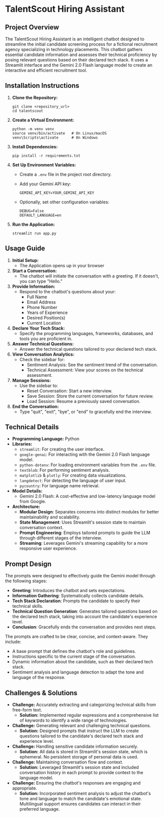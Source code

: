 # TalentScout Hiring Assistant

## Project Overview

The TalentScout Hiring Assistant is an intelligent chatbot designed to streamline the initial candidate screening process for a fictional recruitment agency specializing in technology placements. This chatbot gathers essential candidate information and assesses their technical proficiency by posing relevant questions based on their declared tech stack. It uses a Streamlit interface and the Gemini 2.0 Flash language model to create an interactive and efficient recruitment tool.

## Installation Instructions

1.  **Clone the Repository:**

    ```
    git clone <repository_url>
    cd talentscout
    ```
2.  **Create a Virtual Environment:**

    ```
    python -m venv venv
    source venv/bin/activate   # On Linux/macOS
    venv\Scripts\activate      # On Windows
    ```
3.  **Install Dependencies:**

    ```
    pip install -r requirements.txt
    ```
4.  **Set Up Environment Variables:**

    *   Create a `.env` file in the project root directory.
    *   Add your Gemini API key:

        ```
        GEMINI_API_KEY=YOUR_GEMINI_API_KEY
        ```
    *   Optionally, set other configuration variables:

        ```
        DEBUG=False
        DEFAULT_LANGUAGE=en
        ```
5.  **Run the Application:**

    ```
    streamlit run app.py
    ```

## Usage Guide

1.  **Initial Setup:**
    *   The Application opens up in your browser
2.  **Start a Conversation:**
    *   The chatbot will initiate the conversation with a greeting. If it doesn't, you can type "Hello."
3.  **Provide Information:**
    *   Respond to the chatbot's questions about your:
        *   Full Name
        *   Email Address
        *   Phone Number
        *   Years of Experience
        *   Desired Position(s)
        *   Current Location
4.  **Declare Your Tech Stack:**
    *   Specify the programming languages, frameworks, databases, and tools you are proficient in.
5.  **Answer Technical Questions:**
    *   Answer the technical questions tailored to your declared tech stack.
6.  **View Conversation Analytics:**
    *   Check the sidebar for:
        *   Sentiment Analysis: See the sentiment trend of the conversation.
        *   Technical Assessment: View your scores on the technical assessment.
7.  **Manage Sessions:**
    *   Use the sidebar to:
        *   Reset Conversation: Start a new interview.
        *   Save Session: Store the current conversation for future review.
        *   Load Session: Resume a previously saved conversation.
8.  **End the Conversation:**
    *   Type "quit", "exit", "bye", or "end" to gracefully end the interview.

## Technical Details

*   **Programming Language:** Python
*   **Libraries:**
    *   `streamlit`: For creating the user interface.
    *   `google-genai`: For interacting with the Gemini 2.0 Flash language model.
    *   `python-dotenv`: For loading environment variables from the `.env` file.
    *   `textblob`: For performing sentiment analysis.
    *   `matplotlib` & `plotly`: For creating data visualizations.
    *   `langdetect`: For detecting the language of user input.
    *   `pycountry`: For language name retrieval.
*   **Model Details:**
    *   Gemini 2.0 Flash: A cost-effective and low-latency language model from Google.
*   **Architecture:**
    *   **Modular Design**: Separates concerns into distinct modules for better maintainability and scalability.
    *   **State Management**: Uses Streamlit's session state to maintain conversation context.
    *   **Prompt Engineering**: Employs tailored prompts to guide the LLM through different stages of the interview.
    *   **Streaming**: Leverages Gemini's streaming capability for a more responsive user experience.

## Prompt Design

The prompts were designed to effectively guide the Gemini model through the following stages:

*   **Greeting**: Introduces the chatbot and sets expectations.
*   **Information Gathering**: Systematically collects candidate details.
*   **Tech Stack Declaration**: Prompts the candidate to specify their technical skills.
*   **Technical Question Generation**: Generates tailored questions based on the declared tech stack, taking into account the candidate's experience level.
*   **Conclusion**: Gracefully ends the conversation and provides next steps.

The prompts are crafted to be clear, concise, and context-aware. They include:

*   A base prompt that defines the chatbot's role and guidelines.
*   Instructions specific to the current stage of the conversation.
*   Dynamic information about the candidate, such as their declared tech stack.
*   Sentiment analysis and language detection to adapt the tone and language of the response.

## Challenges & Solutions

*   **Challenge:** Accurately extracting and categorizing technical skills from free-form text.
    *   **Solution:** Implemented regular expressions and a comprehensive list of keywords to identify a wide range of technologies.
*   **Challenge:** Generating relevant and challenging technical questions.
    *   **Solution:** Designed prompts that instruct the LLM to create questions tailored to the candidate's declared tech stack and experience level.
*   **Challenge:** Handling sensitive candidate information securely.
    *   **Solution:** All data is stored in Streamlit's session state, which is ephemeral. No persistent storage of personal data is used.
*   **Challenge:** Maintaining conversation flow and context.
    *   **Solution:** Leveraged Streamlit's session state and included conversation history in each prompt to provide context to the language model.
*   **Challenge:** Ensuring the chatbot's responses are engaging and appropriate.
    *   **Solution:** Incorporated sentiment analysis to adjust the chatbot's tone and language to match the candidate's emotional state. Multilingual support ensures candidates can interact in their preferred language.

